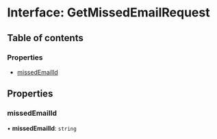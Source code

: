 # Interface: GetMissedEmailRequest

## Table of contents

### Properties

- [missedEmailId](GetMissedEmailRequest.md#missedemailid)

## Properties

### <a id="missedemailid" name="missedemailid"></a> missedEmailId

• **missedEmailId**: `string`
